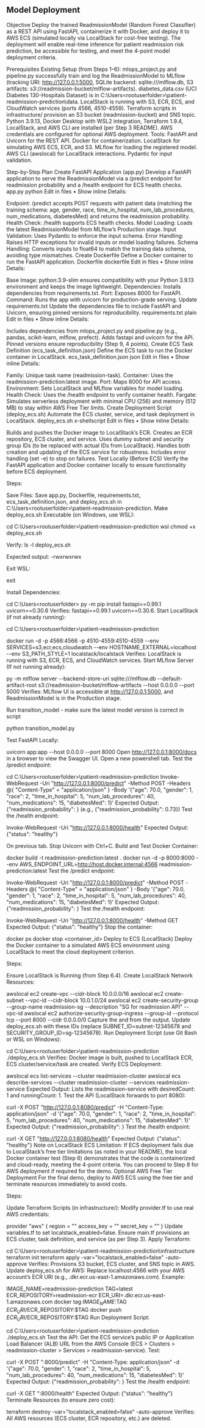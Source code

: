 ## Model Deployment

Objective
Deploy the trained ReadmissionModel (Random Forest Classifier) as a REST API using FastAPI, containerize it with Docker, and deploy it to AWS ECS (simulated locally via LocalStack for cost-free testing). The deployment will enable real-time inference for patient readmission risk prediction, be accessible for testing, and meet the 4-point model deployment criteria.

Prerequisites
Existing Setup (from Steps 1–6):
mlops_project.py and pipeline.py successfully train and log the ReadmissionModel to MLflow (tracking URI: http://127.0.0.1:5000, SQLite backend: sqlite:///mlflow.db, S3 artifacts: s3://readmission-bucket/mlflow-artifacts).
diabetes_data.csv (UCI Diabetes 130-Hospitals Dataset) is in C:\Users\<rootuserfolder>\patient-readmission-prediction\data.
LocalStack is running with S3, ECR, ECS, and CloudWatch services (ports 4566, 4510-4559).
Terraform scripts in infrastructure/ provision an S3 bucket (readmission-bucket) and SNS topic.
Python 3.9.13, Docker Desktop with WSL2 integration, Terraform 1.9.4, LocalStack, and AWS CLI are installed (per Step 3 README).
AWS credentials are configured for optional AWS deployment.
Tools:
FastAPI and Uvicorn for the REST API.
Docker for containerization.
LocalStack for simulating AWS ECS, ECR, and S3.
MLflow for loading the registered model.
AWS CLI (awslocal) for LocalStack interactions.
Pydantic for input validation.

Step-by-Step Plan
Create FastAPI Application (app.py) Develop a FastAPI application to serve the ReadmissionModel via a /predict endpoint for readmission probability and a /health endpoint for ECS health checks.
app.py
python
Edit in files
•
Show inline
Details:

Endpoint: /predict accepts POST requests with patient data (matching the training schema: age, gender, race, time_in_hospital, num_lab_procedures, num_medications, diabetesMed) and returns the readmission probability.
Health Check: /health supports ECS health checks.
Model Loading: Loads the latest ReadmissionModel from MLflow’s Production stage.
Input Validation: Uses Pydantic to enforce the input schema.
Error Handling: Raises HTTP exceptions for invalid inputs or model loading failures.
Schema Handling: Converts inputs to float64 to match the training data schema, avoiding type mismatches.
Create Dockerfile Define a Docker container to run the FastAPI application.
Dockerfile
dockerfile
Edit in files
•
Show inline
Details:

Base Image: python:3.9-slim ensures compatibility with your Python 3.9.13 environment and keeps the image lightweight.
Dependencies: Installs dependencies from requirements.txt.
Port: Exposes 8000 for FastAPI.
Command: Runs the app with uvicorn for production-grade serving.
Update requirements.txt Update the dependencies file to include FastAPI and Uvicorn, ensuring pinned versions for reproducibility.
requirements.txt
plain
Edit in files
•
Show inline
Details:

Includes dependencies from mlops_project.py and pipeline.py (e.g., pandas, scikit-learn, mlflow, prefect).
Adds fastapi and uvicorn for the API.
Pinned versions ensure reproducibility (Step 9, 4 points).
Create ECS Task Definition (ecs_task_definition.json) Define the ECS task to run the Docker container in LocalStack.
ecs_task_definition.json
json
Edit in files
•
Show inline
Details:

Family: Unique task name (readmission-task).
Container: Uses the readmission-prediction:latest image.
Port: Maps 8000 for API access.
Environment: Sets LocalStack and MLflow variables for model loading.
Health Check: Uses the /health endpoint to verify container health.
Fargate: Simulates serverless deployment with minimal CPU (256) and memory (512 MB) to stay within AWS Free Tier limits.
Create Deployment Script (deploy_ecs.sh) Automate the ECS cluster, service, and task deployment in LocalStack.
deploy_ecs.sh
x-shellscript
Edit in files
•
Show inline
Details:

Builds and pushes the Docker image to LocalStack’s ECR.
Creates an ECR repository, ECS cluster, and service.
Uses dummy subnet and security group IDs (to be replaced with actual IDs from LocalStack).
Handles both creation and updating of the ECS service for robustness.
Includes error handling (set -e) to stop on failures.
Test Locally (Before ECS)
Verify the FastAPI application and Docker container locally to ensure functionality before ECS deployment.

Steps:

Save Files: Save app.py, Dockerfile, requirements.txt, ecs_task_definition.json, and deploy_ecs.sh in C:\Users\<rootuserfolder>\patient-readmission-prediction.
Make deploy_ecs.sh Executable (on Windows, use WSL):

cd C:\Users\<rootuserfolder>\patient-readmission-prediction
wsl
chmod +x deploy_ecs.sh

Verify:
ls -l deploy_ecs.sh

Expected output: -rwxrwxrwx

Exit WSL:

exit

Install Dependencies:

cd C:\Users\<rootuserfolder>
py -m pip install fastapi==0.99.1 uvicorn==0.30.6
Verifies: fastapi==0.99.1 uvicorn==0.30.6.
Start LocalStack (if not already running):

cd C:\Users\<rootuserfolder>\patient-readmission-prediction

docker run -d -p 4566:4566 -p 4510-4559:4510-4559 --env SERVICES=s3,ecr,ecs,cloudwatch --env HOSTNAME_EXTERNAL=localhost --env S3_PATH_STYLE=1 localstack/localstack
Verifies: LocalStack is running with S3, ECR, ECS, and CloudWatch services.
Start MLflow Server (If not running already):

py -m mlflow server --backend-store-uri sqlite:///mlflow.db --default-artifact-root s3://readmission-bucket/mlflow-artifacts --host 0.0.0.0 --port 5000
Verifies: MLflow UI is accessible at http://127.0.0.1:5000, and ReadmissionModel is in the Production stage.

Run transition_model - make sure the latest model version is correct in script

python transition_model.py

Test FastAPI Locally:

uvicorn app:app --host 0.0.0.0 --port 8000
Open http://127.0.0.1:8000/docs in a browser to view the Swagger UI.
Open a new powershell tab.
Test the /predict endpoint:

cd C:\Users\<rootuserfolder>\patient-readmission-prediction
Invoke-WebRequest -Uri "http://127.0.0.1:8000/predict" -Method POST -Headers @{ "Content-Type" = "application/json" } -Body '{"age": 70.0, "gender": 1, "race": 2, "time_in_hospital": 5, "num_lab_procedures": 40, "num_medications": 15, "diabetesMed": 1}'
Expected Output: {"readmission_probability": <float>} (e.g., {"readmission_probability": 0.73})
Test the /health endpoint:

Invoke-WebRequest -Uri "http://127.0.0.1:8000/health"
Expected Output: {"status": "healthy"}

On previous tab.
Stop Uvicorn with Ctrl+C.
Build and Test Docker Container:

docker build -t readmission-prediction:latest .
docker run -d -p 8000:8000 --env AWS_ENDPOINT_URL=http://host.docker.internal:4566 readmission-prediction:latest
Test the /predict endpoint:

Invoke-WebRequest -Uri "http://127.0.0.1:8000/predict" -Method POST -Headers @{ "Content-Type" = "application/json" } -Body '{"age": 70.0, "gender": 1, "race": 2, "time_in_hospital": 5, "num_lab_procedures": 40, "num_medications": 15, "diabetesMed": 1}'
Expected Output: {"readmission_probability": <float>}
Test the /health endpoint:

Invoke-WebRequest -Uri "http://127.0.0.1:8000/health" -Method GET
Expected Output: {"status": "healthy"}
Stop the container:

docker ps
docker stop <container_id>
Deploy to ECS (LocalStack)
Deploy the Docker container to a simulated AWS ECS environment using LocalStack to meet the cloud deployment criterion.

Steps:

Ensure LocalStack is Running (from Step 6.4).
Create LocalStack Network Resources:

awslocal ec2 create-vpc --cidr-block 10.0.0.0/16
awslocal ec2 create-subnet --vpc-id <vpc-id> --cidr-block 10.0.1.0/24
awslocal ec2 create-security-group --group-name readmission-sg --description "SG for readmission API" --vpc-id <vpc-id>
awslocal ec2 authorize-security-group-ingress --group-id <sg-id> --protocol tcp --port 8000 --cidr 0.0.0.0/0
Capture the <vpc-id> and <sg-id> from the output.
Update deploy_ecs.sh with these IDs (replace SUBNET_ID=subnet-12345678 and SECURITY_GROUP_ID=sg-12345678).
Run Deployment Script (use Git Bash or WSL on Windows):

cd C:\Users\<rootuserfolder>\patient-readmission-prediction
./deploy_ecs.sh
Verifies: Docker image is built, pushed to LocalStack ECR, ECS cluster/service/task are created.
Verify ECS Deployment:

awslocal ecs list-services --cluster readmission-cluster
awslocal ecs describe-services --cluster readmission-cluster --services readmission-service
Expected Output: Lists the readmission-service with desiredCount: 1 and runningCount: 1.
Test the API (LocalStack forwards to port 8080):

curl -X POST "http://127.0.0.1:8080/predict" -H "Content-Type: application/json" -d '{"age": 70.0, "gender": 1, "race": 2, "time_in_hospital": 5, "num_lab_procedures": 40, "num_medications": 15, "diabetesMed": 1}'
Expected Output: {"readmission_probability": <float>}
Test the /health endpoint:

curl -X GET "http://127.0.0.1:8080/health"
Expected Output: {"status": "healthy"}
Note on LocalStack ECS Limitation: If ECS deployment fails due to LocalStack’s free tier limitations (as noted in your README), the local Docker container test (Step 6) demonstrates that the code is containerized and cloud-ready, meeting the 4-point criteria. You can proceed to Step 8 for AWS deployment if required for the demo.
Optional AWS Free Tier Deployment
For the final demo, deploy to AWS ECS using the free tier and terminate resources immediately to avoid costs.

Steps:

Update Terraform Scripts (in infrastructure/):
Modify provider.tf to use real AWS credentials:

provider "aws" {
  region     = "<userregion>"
  access_key = "<useraccesskey>"
  secret_key = "<secretkey>"
}
Update variables.tf to set localstack_enabled=false.
Ensure main.tf provisions an ECS cluster, task definition, and service (as per Step 3).
Apply Terraform:

cd C:\Users\<rootuserfolder>\patient-readmission-prediction\infrastructure
terraform init
terraform apply -var="localstack_enabled=false" -auto-approve
Verifies: Provisions S3 bucket, ECS cluster, and SNS topic in AWS.
Update deploy_ecs.sh for AWS:
Replace localhost:4566 with your AWS account’s ECR URI (e.g., <account-id>.dkr.ecr.us-east-1.amazonaws.com).
Example:

IMAGE_NAME=readmission-prediction
TAG=latest
ECR_REPOSITORY=readmission-ecr
ECR_URI=<account-id>.dkr.ecr.us-east-1.amazonaws.com
docker tag $IMAGE_NAME:$TAG $ECR_URI/$ECR_REPOSITORY:$TAG
docker push $ECR_URI/$ECR_REPOSITORY:$TAG
Run Deployment Script:

cd C:\Users\<rootuserfolder>\patient-readmission-prediction
./deploy_ecs.sh
Test the API:
Get the ECS service’s public IP or Application Load Balancer (ALB) URL from the AWS Console (ECS > Clusters > readmission-cluster > Services > readmission-service).
Test:

curl -X POST "<ecs-url>:8000/predict" -H "Content-Type: application/json" -d '{"age": 70.0, "gender": 1, "race": 2, "time_in_hospital": 5, "num_lab_procedures": 40, "num_medications": 15, "diabetesMed": 1}'
Expected Output: {"readmission_probability": <float>}
Test the /health endpoint:

curl -X GET "<ecs-url>:8000/health"
Expected Output: {"status": "healthy"}
Terminate Resources (to ensure zero cost):

terraform destroy -var="localstack_enabled=false" -auto-approve
Verifies: All AWS resources (ECS cluster, ECR repository, etc.) are deleted.
